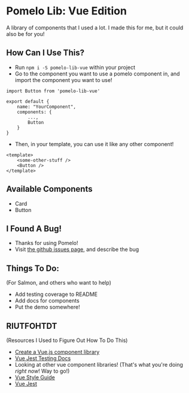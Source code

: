 # Pomelo Lib: Vue Edition

A library of components that I used a lot. I made this for me, but it could also be for you!

## How Can I Use This?
- Run `npm i -S pomelo-lib-vue` within your project
- Go to the component you want to use a pomelo component in, and import the component you want to use!
```
import Button from 'pomelo-lib-vue'

export default {
    name: "YourComponent",
    components: {
        ...,
        Button
    }
}
```
- Then, in your template, you can use it like any other component!
```
<template>
    <some-other-stuff />
    <Button />
</template>
```

## Available Components
- Card
- Button

## I Found A Bug! 
- Thanks for using Pomelo! 
- Visit [the github issues page](https://github.com/chinanwu/pomelo-lib), and describe the bug

## Things To Do:
(For Salmon, and others who want to help)
- Add testing coverage to README
- Add docs for components
- Put the demo somewhere!

## RIUTFOHTDT 
(Resources I Used to Figure Out How To Do This)

- [Create a Vue.js component library](https://itnext.io/create-a-vue-js-component-library-as-a-module-part-1-a1116e632751)
- [Vue Jest Testing Docs](https://vue-test-utils.vuejs.org/v2/guide/event-handling.html#the-counter-component)
- Looking at other vue component libraries! (That's what you're doing *right now*! Way to go!)
- [Vue Style Guide](https://vuejs.org/v2/style-guide/#Base-component-names-strongly-recommended)
- [Vue Jest](https://medium.com/swlh/tips-on-unit-testing-vue-components-with-jest-e68ff6a28bb5)
